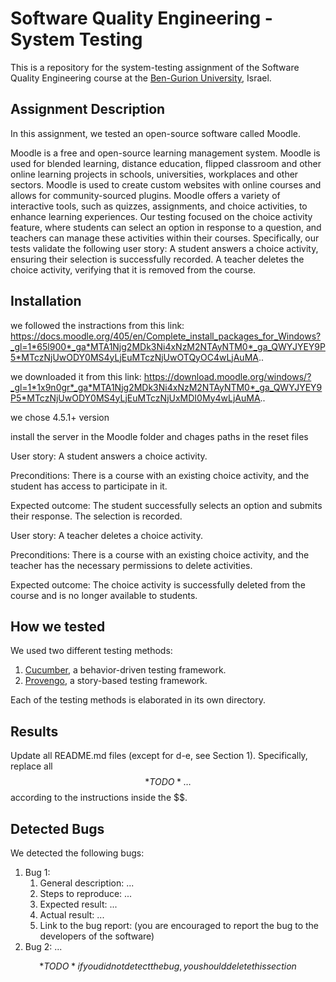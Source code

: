 # Software Quality Engineering - System Testing
This is a repository for the system-testing assignment of the Software Quality Engineering course at the [Ben-Gurion University](https://in.bgu.ac.il/), Israel.

## Assignment Description
In this assignment, we tested an open-source software called Moodle.

Moodle is a free and open-source learning management system.
Moodle is used for blended learning, distance education, flipped classroom and other online learning projects in schools, universities, workplaces and other sectors.
Moodle is used to create custom websites with online courses and allows for community-sourced plugins.
Moodle offers a variety of interactive tools, such as quizzes, assignments, and choice activities, to enhance learning experiences.
Our testing focused on the choice activity feature, where students can select an option in response to a question, and teachers can manage these activities within their courses.
Specifically, our tests validate the following user story:
A student answers a choice activity, ensuring their selection is successfully recorded.
A teacher deletes the choice activity, verifying that it is removed from the course.


## Installation
we followed the instractions from this link: 
https://docs.moodle.org/405/en/Complete_install_packages_for_Windows?_gl=1*65l900*_ga*MTA1Njg2MDk3Ni4xNzM2NTAyNTM0*_ga_QWYJYEY9P5*MTczNjUwODY0MS4yLjEuMTczNjUwOTQyOC4wLjAuMA..

we downloaded it from this link:
https://download.moodle.org/windows/?_gl=1*1x9n0gr*_ga*MTA1Njg2MDk3Ni4xNzM2NTAyNTM0*_ga_QWYJYEY9P5*MTczNjUwODY0MS4yLjEuMTczNjUxMDI0My4wLjAuMA..

we chose 4.5.1+ version

install the server in the Moodle folder and chages paths in the reset files

User story: A student answers a choice activity.

Preconditions: There is a course with an existing choice activity, and the student has access to participate in it.

Expected outcome: The student successfully selects an option and submits their response. The selection is recorded.


User story: A teacher deletes a choice activity.

Preconditions: There is a course with an existing choice activity, and the teacher has the necessary permissions to delete 
activities.

Expected outcome: The choice activity is successfully deleted from the course and is no longer available to students.

## How we tested
We used two different testing methods:
1. [Cucumber](https://cucumber.io/), a behavior-driven testing framework.
2. [Provengo](https://provengo.tech/), a story-based testing framework.

Each of the testing methods is elaborated in its own directory. 

## Results
Update all README.md files (except for d-e, see Section 1). Specifically, replace all $$*TODO*…$$ according to the instructions inside the $$.

## Detected Bugs
We detected the following bugs:

1. Bug 1: 
   1. General description: ...
   2. Steps to reproduce: ...
   3. Expected result: ...
   4. Actual result: ...
   5. Link to the bug report: (you are encouraged to report the bug to the developers of the software)
2. Bug 2: ...

$$*TODO* if you did not detect the bug, you should delete this section$$  
